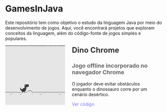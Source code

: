 # GamesInJava
Este repositório tem como objetivo o estudo da linguagem Java por meio do desenvolvimento de jogos. Aqui, você encontrará projetos que exploram conceitos da linguagem, além do código-fonte de jogos simples e populares.

<div style="display: inline-block; width: 200px; vertical-align: top; margin-right: 10px;">
  <img src="\DinoChrome\imagem\img.png" alt="Imagem" style="height: 190px;">
</div>

<div style="display: inline-block; width: calc(100% - 220px);">
  <h2 style="margin-top: 0; font-size: 24px; color: #333;">Dino Chrome</h2>
  <h3 style="font-size: 18px; color: #666;">Jogo offline incorporado no navegador Chrome</h3>
  <p style="margin-top: 0;">O jogador deve evitar obstáculos enquanto o dinossauro corre por um cenário desértico.</p>
  <div>
    <a href="\DinoChrome" style="color: rgb(120, 120, 255); text-decoration: none;">Ver código</a>
  </div>
</div>